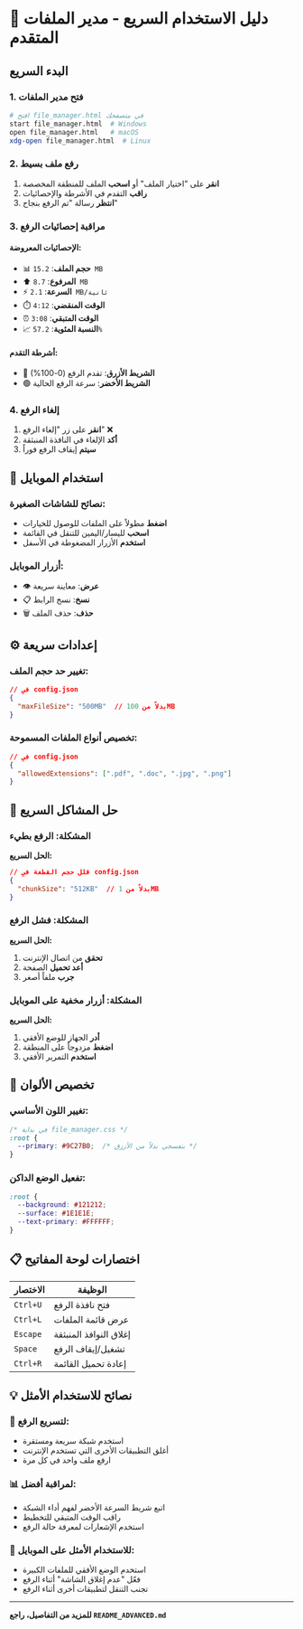 # 🚀 دليل الاستخدام السريع - مدير الملفات المتقدم

## البدء السريع

### 1. فتح مدير الملفات
```bash
# افتح file_manager.html في متصفحك
start file_manager.html  # Windows
open file_manager.html   # macOS
xdg-open file_manager.html  # Linux
```

### 2. رفع ملف بسيط
1. **انقر** على "اختيار الملف" أو **اسحب** الملف للمنطقة المخصصة
2. **راقب** التقدم في الأشرطة والإحصائيات
3. **انتظر** رسالة "تم الرفع بنجاح"

### 3. مراقبة إحصائيات الرفع

#### الإحصائيات المعروضة:
- 📊 **حجم الملف**: `15.2 MB`
- ⬆️ **المرفوع**: `8.7 MB`
- ⚡ **السرعة**: `2.1 MB/ثانية`
- ⏱️ **الوقت المنقضي**: `4:12`
- ⏰ **الوقت المتبقي**: `3:08`
- 📈 **النسبة المئوية**: `57.2%`

#### أشرطة التقدم:
- 🔵 **الشريط الأزرق**: تقدم الرفع (0-100%)
- 🟢 **الشريط الأخضر**: سرعة الرفع الحالية

### 4. إلغاء الرفع
1. **انقر** على زر "إلغاء الرفع" ❌
2. **أكد** الإلغاء في النافذة المنبثقة
3. **سيتم** إيقاف الرفع فوراً

## 📱 استخدام الموبايل

### نصائح للشاشات الصغيرة:
- **اضغط** مطولاً على الملفات للوصول للخيارات
- **اسحب** لليسار/اليمين للتنقل في القائمة
- **استخدم** الأزرار المضغوطة في الأسفل

### أزرار الموبايل:
- 👁️ **عرض**: معاينة سريعة
- 📋 **نسخ**: نسخ الرابط
- 🗑️ **حذف**: حذف الملف

## ⚙️ إعدادات سريعة

### تغيير حد حجم الملف:
```json
// في config.json
{
  "maxFileSize": "500MB"  // بدلاً من 100MB
}
```

### تخصيص أنواع الملفات المسموحة:
```json
// في config.json
{
  "allowedExtensions": [".pdf", ".doc", ".jpg", ".png"]
}
```

## 🔧 حل المشاكل السريع

### المشكلة: الرفع بطيء
**الحل السريع:**
```json
// قلل حجم القطعة في config.json
{
  "chunkSize": "512KB"  // بدلاً من 1MB
}
```

### المشكلة: فشل الرفع
**الحل السريع:**
1. **تحقق** من اتصال الإنترنت
2. **أعد تحميل** الصفحة
3. **جرب** ملفاً أصغر

### المشكلة: أزرار مخفية على الموبايل
**الحل السريع:**
1. **أدر** الجهاز للوضع الأفقي
2. **اضغط** مزدوجاً على المنطقة
3. **استخدم** التمرير الأفقي

## 🎨 تخصيص الألوان

### تغيير اللون الأساسي:
```css
/* في بداية file_manager.css */
:root {
  --primary: #9C27B0;  /* بنفسجي بدلاً من الأزرق */
}
```

### تفعيل الوضع الداكن:
```css
:root {
  --background: #121212;
  --surface: #1E1E1E;
  --text-primary: #FFFFFF;
}
```

## 📋 اختصارات لوحة المفاتيح

| الاختصار | الوظيفة |
|---------|---------|
| `Ctrl+U` | فتح نافذة الرفع |
| `Ctrl+L` | عرض قائمة الملفات |
| `Escape` | إغلاق النوافذ المنبثقة |
| `Space` | تشغيل/إيقاف الرفع |
| `Ctrl+R` | إعادة تحميل القائمة |

## 💡 نصائح للاستخدام الأمثل

### 🚀 لتسريع الرفع:
- استخدم شبكة سريعة ومستقرة
- أغلق التطبيقات الأخرى التي تستخدم الإنترنت
- ارفع ملف واحد في كل مرة

### 📊 لمراقبة أفضل:
- اتبع شريط السرعة الأخضر لفهم أداء الشبكة
- راقب الوقت المتبقي للتخطيط
- استخدم الإشعارات لمعرفة حالة الرفع

### 📱 للاستخدام الأمثل على الموبايل:
- استخدم الوضع الأفقي للملفات الكبيرة
- فعّل "عدم إغلاق الشاشة" أثناء الرفع
- تجنب التنقل لتطبيقات أخرى أثناء الرفع

---

**للمزيد من التفاصيل، راجع `README_ADVANCED.md`**
